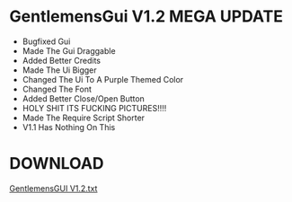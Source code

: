 # GentlemensGui  V1.2 MEGA UPDATE
 - Bugfixed Gui
 - Made The Gui Draggable
 - Added Better Credits
 - Made The Ui Bigger
 - Changed The Ui To A Purple Themed Color
 - Changed The Font
 - Added Better Close/Open Button
 - HOLY SHIT ITS FUCKING PICTURES!!!!
 - Made The Require Script Shorter
 - V1.1 Has Nothing On This
 
 # DOWNLOAD
 [GentlemensGUI V1.2.txt](https://github.com/jevam/GentlemensGui/files/8147068/GentlemensGUI.V1.2.txt)

 

